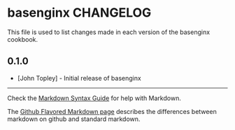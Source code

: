 basenginx CHANGELOG
===================

This file is used to list changes made in each version of the basenginx cookbook.

0.1.0
-----
- [John Topley] - Initial release of basenginx

- - -
Check the [Markdown Syntax Guide](http://daringfireball.net/projects/markdown/syntax) for help with Markdown.

The [Github Flavored Markdown page](http://github.github.com/github-flavored-markdown/) describes the differences between markdown on github and standard markdown.
